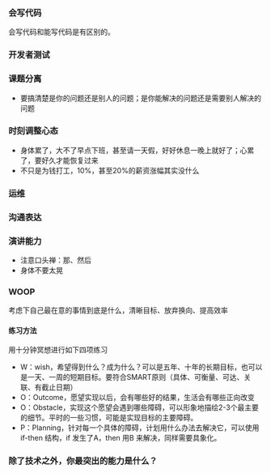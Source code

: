 
### 会写代码
会写代码和能写代码是有区别的。

### 开发者测试

### 课题分离
- 要搞清楚是你的问题还是别人的问题；是你能解决的问题还是需要别人解决的问题

### 时刻调整心态
- 身体累了，大不了早点下班，甚至请一天假，好好休息一晚上就好了；心累了，要好久才能恢复过来
- 不只是为钱打工，10%，甚至20%的薪资涨幅其实没什么

### 运维

### 沟通表达

### 演讲能力
- 注意口头禅：那、然后
- 身体不要太晃

### WOOP
考虑下自己最在意的事情到底是什么，清晰目标、放弃换向、提高效率
#### 练习方法
用十分钟冥想进行如下四项练习
- W：wish，希望得到什么？成为什么？可以是五年、十年的长期目标，也可以是一天、一周的短期目标。要符合SMART原则（具体、可衡量、可达、关联、有截止日期）
- O：Outcome，愿望实现以后，会有哪些好的结果，生活会有哪些正向改变
- O：Obstacle，实现这个愿望会遇到哪些障碍，可以形象地描绘2-3个最主要的细节。平时的一些习惯，可能是实现目标的主要障碍。
- P：Planning，针对每一个具体的障碍，计划用什么办法去解决它，可以使用if-then 结构，if 发生了A，then 用B 来解决，同样需要具象化。

### 除了技术之外，你最突出的能力是什么？
